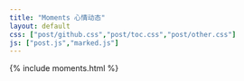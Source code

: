 ```yaml
---
title: "Moments 心情动态"
layout: default
css: ["post/github.css","post/toc.css","post/other.css"]
js: ["post.js","marked.js"]
---
```


{% include moments.html %}

